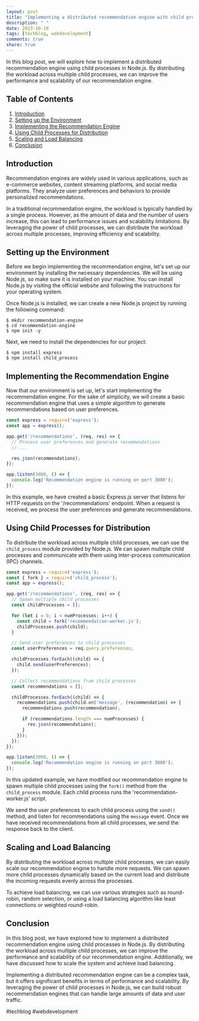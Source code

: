 ```yaml
---
layout: post
title: "Implementing a distributed recommendation engine with child processes in Node.js"
description: " "
date: 2023-10-10
tags: [techblog, webdevelopment]
comments: true
share: true
---
```


In this blog post, we will explore how to implement a distributed recommendation engine using child processes in Node.js. By distributing the workload across multiple child processes, we can improve the performance and scalability of our recommendation engine.

## Table of Contents
1. [Introduction](#introduction)
2. [Setting up the Environment](#setup)
3. [Implementing the Recommendation Engine](#implementation)
4. [Using Child Processes for Distribution](#child-processes)
5. [Scaling and Load Balancing](#scaling)
6. [Conclusion](#conclusion)

## Introduction<a name="introduction"></a>

Recommendation engines are widely used in various applications, such as e-commerce websites, content streaming platforms, and social media platforms. They analyze user preferences and behaviors to provide personalized recommendations.

In a traditional recommendation engine, the workload is typically handled by a single process. However, as the amount of data and the number of users increase, this can lead to performance issues and scalability limitations. By leveraging the power of child processes, we can distribute the workload across multiple processes, improving efficiency and scalability.

## Setting up the Environment<a name="setup"></a>

Before we begin implementing the recommendation engine, let's set up our environment by installing the necessary dependencies. We will be using Node.js, so make sure it is installed on your machine. You can install Node.js by visiting the official website and following the instructions for your operating system.

Once Node.js is installed, we can create a new Node.js project by running the following command:

```
$ mkdir recommendation-engine
$ cd recommendation-engine
$ npm init -y
```

Next, we need to install the dependencies for our project:

```
$ npm install express
$ npm install child_process
```

## Implementing the Recommendation Engine<a name="implementation"></a>

Now that our environment is set up, let's start implementing the recommendation engine. For the sake of simplicity, we will create a basic recommendation engine that uses a simple algorithm to generate recommendations based on user preferences.

```javascript
const express = require('express');
const app = express();

app.get('/recommendations', (req, res) => {
  // Process user preferences and generate recommendations
  // ...

  res.json(recommendations);
});

app.listen(3000, () => {
  console.log('Recommendation engine is running on port 3000');
});
```

In this example, we have created a basic Express.js server that listens for HTTP requests on the '/recommendations' endpoint. When a request is received, we process the user preferences and generate recommendations.

## Using Child Processes for Distribution<a name="child-processes"></a>

To distribute the workload across multiple child processes, we can use the `child_process` module provided by Node.js. We can spawn multiple child processes and communicate with them using inter-process communication (IPC) channels.

```javascript
const express = require('express');
const { fork } = require('child_process');
const app = express();

app.get('/recommendations', (req, res) => {
  // Spawn multiple child processes
  const childProcesses = [];

  for (let i = 0; i < numProcesses; i++) {
    const child = fork('recommendation-worker.js');
    childProcesses.push(child);
  }

  // Send user preferences to child processes
  const userPreferences = req.query.preferences;

  childProcesses.forEach((child) => {
    child.send(userPreferences);
  });

  // Collect recommendations from child processes
  const recommendations = [];

  childProcesses.forEach((child) => {
    recommendations.push(child.on('message', (recommendation) => {
      recommendations.push(recommendation);

      if (recommendations.length === numProcesses) {
        res.json(recommendations);
      }
    }));
  });
});

app.listen(3000, () => {
  console.log('Recommendation engine is running on port 3000');
});
```

In this updated example, we have modified our recommendation engine to spawn multiple child processes using the `fork()` method from the `child_process` module. Each child process runs the 'recommendation-worker.js' script.

We send the user preferences to each child process using the `send()` method, and listen for recommendations using the `message` event. Once we have received recommendations from all child processes, we send the response back to the client.

## Scaling and Load Balancing <a name="scaling"></a>

By distributing the workload across multiple child processes, we can easily scale our recommendation engine to handle more requests. We can spawn more child processes dynamically based on the current load and distribute the incoming requests evenly across the processes.

To achieve load balancing, we can use various strategies such as round-robin, random selection, or using a load balancing algorithm like least connections or weighted round-robin.

## Conclusion <a name="conclusion"></a>

In this blog post, we have explored how to implement a distributed recommendation engine using child processes in Node.js. By distributing the workload across multiple child processes, we can improve the performance and scalability of our recommendation engine. Additionally, we have discussed how to scale the system and achieve load balancing.

Implementing a distributed recommendation engine can be a complex task, but it offers significant benefits in terms of performance and scalability. By leveraging the power of child processes in Node.js, we can build robust recommendation engines that can handle large amounts of data and user traffic.

#techblog #webdevelopment